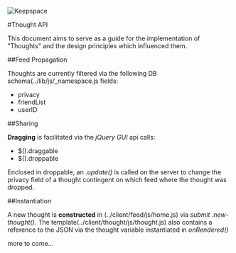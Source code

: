 ![Keepspace](http://i.imgur.com/sYK8xa8.png)

#Thought API

This document aims to serve as a guide for the implementation of "Thoughts"
and the design principles which influenced them. 

##Feed Propagation
 
 Thoughts are currently filtered via the following DB schema(../lib/js/_namespace.js fields:
 
 * privacy
 * friendList
 * userID
 
##Sharing
 
 **Dragging** is facilitated via the *jQuery GUI* api calls:
 
 * $().draggable
 * $().droppable 
 
 Enclosed in droppable, an *.update()* is called on the server to change the privacy field of a thought contingent on which feed where the thought was dropped.
 
##Instantiation

A new thought is **constructed** in (../client/feed/js/home.js) via *submit .new-thought()*. The template(../client/thought/js/thought.js) also contains a reference to the JSON
 via the thought variable instantiated in *onRendered()* 

more to come...
